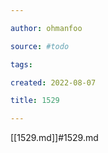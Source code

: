 ```yaml
---

author: ohmanfoo

source: #todo

tags: 

created: 2022-08-07

title: 1529

---
```

[[1529.md]]#1529.md